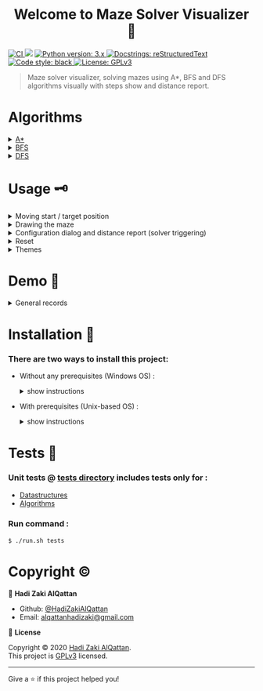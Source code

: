 <h1 align="center">Welcome to Maze Solver Visualizer 👋</h1>
<p>
  <a href="https://github.com/HadiZakiAlQattan/maze-solver-visualizer/actions?query=workflow%3ACI"><img alt="CI" src="https://github.com/HadiZakiAlQattan/maze-solver-visualizer/workflows/CI/badge.svg?branch=master"/>
  </a>
  <a href="https://www.codacy.com?utm_source=github.com&amp;utm_medium=referral&amp;utm_content=HadiZakiAlQattan/maze-solver-visualizer&amp;utm_campaign=Badge_Grade"><img src="https://api.codacy.com/project/badge/Grade/4245e1fca0494630bd3ba1f0181a8398"/></a>
  <a href="https://www.python.org/"><img alt="Python version: 3.x" src="https://img.shields.io/badge/python-python%203.x-blue.svg">
  </a>
  <a href="https://docutils.sourceforge.io/rst.html"><img alt="Docstrings: reStructuredText" src="https://img.shields.io/badge/docstrings-reStructuredText-gree.svg">
  </a>
  <a href="https://github.com/psf/black"><img alt="Code style: black" src="https://img.shields.io/badge/code%20style-black-000000.svg">
  </a>
  <a href="https://github.com/HadiZakiAlQattan/maze-solver-visualizer/blob/master/LICENSE" target="_blank">
    <img alt="License: GPLv3" src="https://img.shields.io/badge/License-GPLv3-blue.svg" />
  </a>
</p>

> Maze solver visualizer, solving mazes using A*, BFS and DFS algorithms visually with steps show and distance report.

# Algorithms

<details>
<summary> 
<a href="https://github.com/HadiZakiAlQattan/maze-solver-visualizer/tree/master/src/algorithms/a_star.py">A*</a>
</summary>

<h1 lang="en">A* search algorithm</h1>
<p>
A* (pronounced "A-star") is a graph traversal and path search algorithm, which is often used in computer science due to its completeness, optimality, and optimal efficiency. One major practical drawback is its {\displaystyle O(b^{d})}O(b^d) space complexity, as it stores all generated nodes in memory. Thus, in practical travel-routing systems, it is generally outperformed by algorithms which can pre-process the graph to attain better performance, as well as memory-bounded approaches; however, A* is still the best solution in many cases.
</p>
<h2>Description</h2>
<p>
A* is an informed search algorithm, or a best-first search, meaning that it is formulated in terms of weighted graphs: starting from a specific starting node of a graph, it aims to find a path to the given goal node having the smallest cost (least distance travelled, shortest time, etc.). It does this by maintaining a tree of paths originating at the start node and extending those paths one edge at a time until its termination criterion is satisfied.

At each iteration of its main loop, A* needs to determine which of its paths to extend. It does so based on the cost of the path and an estimate of the cost required to extend the path all the way to the goal. Specifically, A* selects the path that minimizes

<h3><b>f(n)=g(n)+h(n)</b></h3>

where n is the next node on the path, g(n) is the cost of the path from the start node to n, and h(n) is a heuristic function that estimates the cost of the cheapest path from n to the goal. A* terminates when the path it chooses to extend is a path from start to goal or if there are no paths eligible to be extended. The heuristic function is problem-specific. If the heuristic function is admissible, meaning that it never overestimates the actual cost to get to the goal, A* is guaranteed to return a least-cost path from start to goal.

Typical implementations of A* use a priority queue to perform the repeated selection of minimum (estimated) cost nodes to expand. This priority queue is known as the open set or fringe. At each step of the algorithm, the node with the lowest f(x) value is removed from the queue, the f and g values of its neighbors are updated accordingly, and these neighbors are added to the queue. The algorithm continues until a goal node has a lower f value than any node in the queue (or until the queue is empty). The f value of the goal is then the cost of the shortest path, since h at the goal is zero in an admissible heuristic.

The algorithm described so far gives us only the length of the shortest path. To find the actual sequence of steps, the algorithm can be easily revised so that each node on the path keeps track of its predecessor. After this algorithm is run, the ending node will point to its predecessor, and so on, until some node's predecessor is the start node.

As an example, when searching for the shortest route on a map, h(x) might represent the straight-line distance to the goal, since that is physically the smallest possible distance between any two points.

If the heuristic h satisfies the additional condition h(x) ≤ d(x, y) + h(y) for every edge (x, y) of the graph (where d denotes the length of that edge), then h is called monotone, or consistent. With a consistent heuristic, A* is guaranteed to find an optimal path without processing any node more than once and A* is equivalent to running Dijkstra's algorithm with the reduced cost d'(x, y) = d(x, y) + h(y) − h(x).
</p>
<h2>Pseudocode</h2>
<p>
The following pseudocode describes the algorithm :
</p>

```shell
function reconstruct_path(cameFrom, current)
total_path := {current}
while current in cameFrom.Keys:
    current := cameFrom[current]
    total_path.prepend(current)
return total_path

// A* finds a path from start to goal.
// h is the heuristic function. h(n) estimates the cost to reach goal from node n.
function A_Star(start, goal, h)
    // The set of discovered nodes that may need to be (re-)expanded.
    // Initially, only the start node is known.
    // This is usually implemented as a min-heap or priority queue rather than a hash-set.
    openSet := {start}
    
    // List of nodes already discovered and explored. 
    // Starts off empty
    // Once a node has been 'current' it then goes here
    closeSet :={}   


    // For node n, cameFrom[n] is the node immediately preceding it on the cheapest path from start
    // to n currently known.
    cameFrom := an empty map

    // For node n, gScore[n] is the cost of the cheapest path from start to n currently known.
    gScore := map with default value of Infinity
    gScore[start] := 0

    // For node n, fScore[n] := gScore[n] + h(n). fScore[n] represents our current best guess as to
    // how short a path from start to finish can be if it goes through n.
    fScore := map with default value of Infinity
    fScore[start] := h(start)

    while openSet is not empty
        // This operation can occur in O(1) time if openSet is a min-heap or a priority queue
        current := the node in openSet having the lowest fScore[] value
        if current = goal
            return reconstruct_path(cameFrom, current)

        // Current node goes into the closed set
        closeSet.add(current)

        openSet.Remove(current)
        for each neighbor of current
            // d(current,neighbor) is the weight of the edge from current to neighbor
            // tentative_gScore is the distance from start to the neighbor through current
            tentative_gScore := gScore[current] + d(current, neighbor)
            if tentative_gScore < gScore[neighbor]
                // This path to neighbor is better than any previous one. Record it!
                cameFrom[neighbor] := current
                gScore[neighbor] := tentative_gScore
                fScore[neighbor] := gScore[neighbor] + h(neighbor)
                if neighbor not in closeSet
                    openSet.add(neighbor)

    // Open set is empty but goal was never reached
    return failure
```

<hr>
<p>
This article uses material from the Wikipedia article
<a href="https://en.wikipedia.org/wiki/A*_search_algorithm">"A* search algorithm"</a>, which is released under the <a href="https://creativecommons.org/licenses/by-sa/3.0/">Creative Commons Attribution-Share-Alike License 3.0</a>.
</p>

</details>

<details>
<summary> 
<a href="https://github.com/HadiZakiAlQattan/maze-solver-visualizer/tree/master/src/algorithms/bfs.py">BFS</a>
</summary>

<h1 lang="en">Breadth-first search</h1>
<p>
Breadth-first search (BFS) is an algorithm for traversing or searching tree or graph data structures. It starts at the tree root (or some arbitrary node of a graph, sometimes referred to as a 'search key'), and explores all of the neighbor nodes at the present depth prior to moving on to the nodes at the next depth level.

It uses the opposite strategy as depth-first search, which instead explores the node branch as far as possible before being forced to backtrack and expand other nodes.
</p>

<h2>Pseudocode</h2>
<p>
Input: A graph Graph and a starting vertex root of Graph

Output: Goal state. The parent links trace the shortest path back to root
</p>

```shell
1  procedure BFS(G, start_v) is
2      let Q be a queue
3      label start_v as discovered
4      Q.enqueue(start_v)
5      while Q is not empty do
6          v := Q.dequeue()
7          if v is the goal then
8              return v
9          for all edges from v to w in G.adjacentEdges(v) do
10             if w is not labeled as discovered then
11                 label w as discovered
12                 w.parent := v
13                 Q.enqueue(w)
```

<hr>
<p>
This article uses material from the Wikipedia article
<a href="https://en.wikipedia.org/wiki/Breadth-first_search">"Breadth-first search"</a>, which is released under the <a href="https://creativecommons.org/licenses/by-sa/3.0/">Creative Commons Attribution-Share-Alike License 3.0</a>.
</p>

</details>

<details>
<summary> 
<a href="https://github.com/HadiZakiAlQattan/maze-solver-visualizer/tree/master/src/algorithms/dfs.py">DFS</a>
</summary>

<h1 lang="en">Depth-first search</h1>
<p>
Depth-first search (DFS) is an algorithm for traversing or searching tree or graph data structures. The algorithm starts at the root node (selecting some arbitrary node as the root node in the case of a graph) and explores as far as possible along each branch before backtracking.
</p>

<h2>Pseudocode</h2>
<p>
Input: A graph G and a vertex v of G

Output: All vertices reachable from v labeled as discovered

A recursive implementation of DFS:
</p>

```shell
procedure DFS(G, v) is
    label v as discovered
    for all directed edges from v to w that are in G.adjacentEdges(v) do
        if vertex w is not labeled as discovered then
            recursively call DFS(G, w)
```

<p>
The order in which the vertices are discovered by this algorithm is called the lexicographic order.

A non-recursive implementation of DFS with worst-case space complexity O(|E|):
</p>

```shell
procedure DFS-iterative(G, v) is
    let S be a stack
    S.push(v)
    while S is not empty do
        v = S.pop()
        if v is not labeled as discovered then
            label v as discovered
            for all edges from v to w in G.adjacentEdges(v) do 
                S.push(w)
```

<p>
These two variations of DFS visit the neighbors of each vertex in the opposite order from each other: the first neighbor of v visited by the recursive variation is the first one in the list of adjacent edges, while in the iterative variation the first visited neighbor is the last one in the list of adjacent edges. The recursive implementation will visit the nodes from the example graph in the following order: A, B, D, F, E, C, G. The non-recursive implementation will visit the nodes as: A, E, F, B, D, C, G.

The non-recursive implementation is similar to breadth-first search but differs from it in two ways:

- it uses a stack instead of a queue, and
- it delays checking whether a vertex has been discovered until the vertex is popped from the stack rather than making this check before adding the vertex.
</p>

<hr>
<p>
This article uses material from the Wikipedia article
<a href="https://en.wikipedia.org/wiki/Depth-first_search">"Depth-first search"</a>, which is released under the <a href="https://creativecommons.org/licenses/by-sa/3.0/">Creative Commons Attribution-Share-Alike License 3.0</a>.
</p>

</details>

# Usage 🗝


<details>
    <summary> Moving start / target position </summary>

## Moving start position ( drag & drop )

![moving start position](./docs/gif/blue_move.gif)

</details>

<details>
    <summary> Drawing the maze </summary>
    
## Shortcuts

|Shortcut|Description|
|:---:|:---:|
|e|enable / disable the eraser|

## Normal drawing

![drawing](./docs/gif/normal_draw.gif)

## Erasing ( e )

![erasing](./docs/gif/eraser.gif)

</details>

<details>
    <summary> Configuration dialog and distance report (solver triggering)
    </summary>

## Shortcuts

|Shortcut|Description|
|:---:|:---:|
|enter|show configuration dialog to start searching|

## Configuration dialog ( enter )

![configuration dialog](./docs/jpg/confdialog.jpg)

## Enabled show steps

![enabled show steps](./docs/gif/show_steps.gif)

## Distance report

![distance report](./docs/jpg/report.jpg)

## No solution case

![no solution case](./docs/jpg/nosolution.jpg)

</details>

<details>
    <summary> Reset </summary>

## Shortcuts

|Shortcut|Description|
|:---:|:---:|
|delete|reset everything|
|backspace|reset everything|
|spacebar|reset everything except walls|

## Reset everything ( delete | backspace )

![reset everthing](./docs/gif/del.gif)

## Reset everything except walls ( spacebar )

![reset everthing](./docs/gif/space.gif)

</details>

<details>
    <summary> Themes </summary>

## Shortcuts

|Shortcut|Description|Default|
|:---:|:---:|:---:|
|t|change screen theme (dark / light)|dark|
|s|(show / hide) screen grid|show grid|

## Changing the theme and showing/hiding the grid ( t | s )

![changing the theme and showing/hiding the grid](./docs/gif/theme_changing.gif)

## Dark theme with grid ( t )

![dark theme with grid](./docs/jpg/init_bs.jpg)

## Dark theme without grid ( s )

![dark theme without grid](./docs/jpg/init_bf.jpg)

## Light theme with grid ( t )

![light theme with grid](./docs/jpg/init_ws.jpg)

## Light theme without grid ( s )

![light theme without grid](./docs/jpg/init_wf.jpg)

</details>

# Demo 🧮

<details>
    <summary> General records </summary>

## A* algorithm (show steps -> enabled)

![a* algorithm](./docs/gif/full_astar.gif)

## Change the theme and hide the grid

![change the theme and hide the grid](./docs/gif/astar_change_theme.gif)

## All algorithms (show steps -> enabled)

![All algorithms](./docs/gif/all-nogrid.gif)

## All algorithms (onlty A* show steps -> enabled)

![All algorithms without show steps](./docs/gif/all-nogrid-erase.gif)

## BFS algorithm (show steps -> enabled)

![BFS algorithm](./docs/gif/dark-bfs.gif)

</details>

# Installation 🔩
### There are two ways to install this project:
* Without any prerequisites (Windows OS) :
    
    <details>
    <summary> show instructions </summary>

    + download whole [executable directory](https://github.com/HadiZakiAlQattan/maze-solver-visualizer/tree/master/executable)
    + run [executable/maze_solver_visualizer.exe](https://github.com/HadiZakiAlQattan/maze-solver-visualizer/tree/master/executable/exe/maze_solver_visualizer.exe)
    </details>

* With prerequisites (Unix-based OS) : 
  
  <details>
  <summary> show instructions </summary>

    + clone this repo : 
        ```shell 
        $ git clone https://github.com/HadiZakiAlQattan/maze-solver-visualizer.git
        ```
    + Install prerequisites :
        * [Python 3.x](https://www.python.org/downloads/)
        * Python libraries from [requirements.txt](https://github.com/HadiZakiAlQattan/maze-solver-visualizer/blob/master/requirements.txt)
            ```shell 
            $ sudo pip3 install -r requirements.txt
            ```

    + Run [run.sh](https://github.com/HadiZakiAlQattan/maze-solver-visualizer/blob/master/run.sh) : 
        ```shell
        $ ./run.sh
        ```
  </details>

# Tests 🧪

### Unit tests @ [tests directory](https://github.com/HadiZakiAlQattan/maze-solver-visualizer/tree/master/tests) includes tests only for :
* [Datastructures](https://github.com/HadiZakiAlQattan/maze-solver-visualizer/tree/master/src/datastructures)
* [Algorithms](https://github.com/HadiZakiAlQattan/maze-solver-visualizer/tree/master/src/algorithms)

### Run command :
``` shell
$ ./run.sh tests
```

# Copyright ©

👤 **Hadi Zaki AlQattan**

* Github: [@HadiZakiAlQattan](https://github.com/HadiZakiAlQattan)
* Email: <alqattanhadizaki@gmail.com>

📝 **License**

Copyright © 2020 [Hadi Zaki AlQattan](https://github.com/HadiZakiAlQattan).<br />
This project is [GPLv3](https://github.com/HadiZakiAlQattan/maze-solver-visualizer/blob/master/LICENSE) licensed.

***
Give a ⭐️ if this project helped you!
